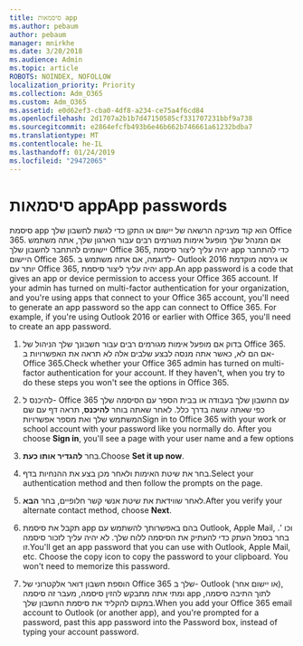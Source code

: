 ```yaml
---
title: סיסמאות app
ms.author: pebaum
author: pebaum
manager: mnirkhe
ms.date: 3/20/2018
ms.audience: Admin
ms.topic: article
ROBOTS: NOINDEX, NOFOLLOW
localization_priority: Priority
ms.collection: Adm_O365
ms.custom: Adm_O365
ms.assetid: e0d62ef3-cba0-4df8-a234-ce75a4f6cd84
ms.openlocfilehash: 2d1707a2b1b7d47150585cf331707231bbf9a738
ms.sourcegitcommit: e2864efcfb493b6e46b662b746661a61232bdba7
ms.translationtype: MT
ms.contentlocale: he-IL
ms.lasthandoff: 01/24/2019
ms.locfileid: "29472065"
---
```

# <a name="app-passwords"></a><span data-ttu-id="23001-102">סיסמאות app</span><span class="sxs-lookup"><span data-stu-id="23001-102">App passwords</span></span>

<span data-ttu-id="23001-p101">סיסמת app הוא קוד מעניקה הרשאה של יישום או התקן כדי לגשת לחשבון שלך Office 365. אם המנהל שלך מופעל אימות מגורמים רבים עבור הארגון שלך, אתה משתמש יישומים להתחבר לחשבון שלך Office 365, יהיה עליך ליצור סיסמת app כדי להתחבר היישום Office 365. לדוגמה, אם אתה משתמש ב- Outlook 2016 או גירסה מוקדמת יותר עם Office 365, יהיה עליך ליצור סיסמת app.</span><span class="sxs-lookup"><span data-stu-id="23001-p101">An app password is a code that gives an app or device permission to access your Office 365 account. If your admin has turned on multi-factor authentication for your organization, and you're using apps that connect to your Office 365 account, you'll need to generate an app password so the app can connect to Office 365. For example, if you're using Outlook 2016 or earlier with Office 365, you'll need to create an app password.</span></span>
  
1. <span data-ttu-id="23001-p102">בדוק אם מופעל אימות מגורמים רבים עבור חשבונך שלך הניהול של Office 365. אם הם לא, כאשר אתה מנסה לבצע שלבים אלה לא תראה את האפשרויות ב- Office 365.</span><span class="sxs-lookup"><span data-stu-id="23001-p102">Check whether your Office 365 admin has turned on multi-factor authentication for your account. If they haven't, when you try to do these steps you won't see the options in Office 365.</span></span>
    
2. <span data-ttu-id="23001-p103">להיכנס ל- Office 365 עם החשבון שלך בעבודה או בבית הספר עם הסיסמה שלך כפי שאתה עושה בדרך כלל. לאחר שאתה בוחר **להיכנס**, תראה דף עם שם המשתמש שלך ואת מספר אפשרויות</span><span class="sxs-lookup"><span data-stu-id="23001-p103">Sign in to Office 365 with your work or school account with your password like you normally do. After you choose **Sign in**, you'll see a page with your user name and a few options</span></span> 
    
3. <span data-ttu-id="23001-110">בחר **להגדיר אותו כעת**.</span><span class="sxs-lookup"><span data-stu-id="23001-110">Choose **Set it up now**.</span></span> 
    
4. <span data-ttu-id="23001-111">בחר את שיטת האימות ולאחר מכן בצע את ההנחיות בדף.</span><span class="sxs-lookup"><span data-stu-id="23001-111">Select your authentication method and then follow the prompts on the page.</span></span>
    
5. <span data-ttu-id="23001-112">לאחר שווידאת את שיטת אנשי קשר חלופיים, בחר **הבא**.</span><span class="sxs-lookup"><span data-stu-id="23001-112">After you verify your alternate contact method, choose **Next**.</span></span> 
    
6. <span data-ttu-id="23001-p104">תקבל את סיסמת app בהם באפשרותך להשתמש עם Outlook, Apple Mail, וכו '. בחר בסמל העתק כדי להעתיק את הסיסמה ללוח שלך. לא יהיה עליך לזכור סיסמה זו.</span><span class="sxs-lookup"><span data-stu-id="23001-p104">You'll get an app password that you can use with Outlook, Apple Mail, etc. Choose the copy icon to copy the password to your clipboard. You won't need to memorize this password.</span></span> 
    
7. <span data-ttu-id="23001-115">הוספת חשבון דואר אלקטרוני של Office 365 שלך ב- Outlook (או יישום אחר), ומתי אתה מתבקש להזין סיסמה, מעבר זה סיסמה app לתוך התיבה סיסמה, במקום להקליד את סיסמת החשבון שלך.</span><span class="sxs-lookup"><span data-stu-id="23001-115">When you add your Office 365 email account to Outlook (or another app), and you're prompted for a password, past this app password into the Password box, instead of typing your account password.</span></span> 
    

